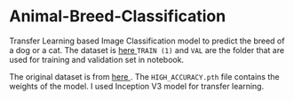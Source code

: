 # Animal-Breed-Classification
Transfer Learning based Image Classification model to predict the breed of a dog or a cat.
The dataset is [ here ](https://drive.google.com/drive/folders/1YH_46iiRXvVhxwWzJLfZ3T3bBgnciwKM?usp=sharing) `TRAIN (1)` and `VAL` are the folder that are used for training and validation set in notebook.

The original dataset is from [ here ](https://dockship.io/challenges/5fdcba715f392d4d66289d43/animal-breed-classification-ai-challenge/overview) .
The `HIGH_ACCURACY.pth` file contains the weights of the model. I used Inception V3 model for transfer learning.
